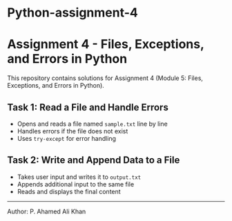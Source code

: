 # Python-assignment-4
# Assignment 4 - Files, Exceptions, and Errors in Python  

This repository contains solutions for Assignment 4 (Module 5: Files, Exceptions, and Errors in Python).  

## Task 1: Read a File and Handle Errors  
- Opens and reads a file named `sample.txt` line by line  
- Handles errors if the file does not exist  
- Uses `try-except` for error handling  

## Task 2: Write and Append Data to a File  
- Takes user input and writes it to `output.txt`  
- Appends additional input to the same file  
- Reads and displays the final content  

---

Author: P. Ahamed Ali Khan  
